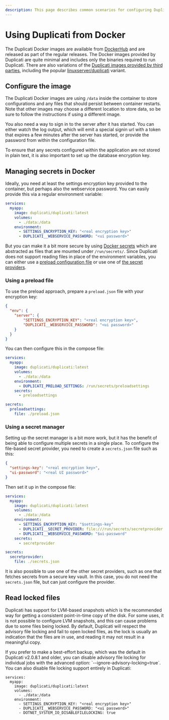 ```yaml
---
description: This page describes common scenarios for configuring Duplicati with Docker
---
```


# Using Duplicati from Docker

The Duplicati Docker images are available from [DockerHub](https://hub.docker.com/r/duplicati/duplicati) and are released as part of the regular releases. The Docker images provided by Duplicati are quite minimal and includes only the binaries required to run Duplicati. There are also variations of the [Duplicati images provided by third parties](https://hub.docker.com/search?q=duplicati), including the popular [linuxserver/duplicati](https://hub.docker.com/r/linuxserver/duplicati) variant.

## Configure the image

The Duplicati Docker images are using `/data` inside the container to store configurations and any files that should persist between container restarts. Note that other images may choose a different location to store data, so be sure to follow the instructions if using a different image.

You also need a way to sign in to the server after it has started. You can either watch the log output, which will emit a special signin url with a token that expires a few minutes after the server has started, or provide the password from within the configuration file.

To ensure that any secrets configured within the application are not stored in plain text, it is also important to set up the database encryption key.

## Managing secrets in Docker

&#x20;Ideally, you need at least the settings encryption key provided to the container, but perhaps also the webservice password. You can easily provide this via a regular environment variable:

```yaml
services:
  myapp:
    image: duplicati/duplicati:latest
    volumes:
      - ./data:/data
    environment:
      - SETTINGS_ENCRYPTION_KEY: "<real encryption key>"
      - DUPLICATI__WEBSERVICE_PASSWORD: "<ui password>"
```

But you can make it a bit more secure by using [Docker secrets](https://docs.docker.com/compose/how-tos/use-secrets/) which are abstracted as files that are mounted under `/run/secrets/`. Since Duplicati does not support reading files in place of the environment variables, you can either use a [preload configuration file](preload-settings.md) or use one of [the secret providers](using-the-secret-provider/).

### Using a preload file

To use the preload approach, prepare a `preload.json` file with your encryption key:

```json
{
  "env": {
    "server": {
        "SETTINGS_ENCRYPTION_KEY": "<real encryption key>",
        "DUPLICATI__WEBSERVICE_PASSWORD": "<ui password>"
    }
  }
}
```

You can then configure this in the compose file:

```yml
services:
  myapp:
    image: duplicati/duplicati:latest
    volumes:
      - ./data:/data
    environment:
      - DUPLICATI_PRELOAD_SETTINGS: /run/secrets/preloadsettings
    secrets:
      - preloadsettings

secrets:
  preloadsettings:
    file: ./preload.json
```

### Using a secret manager <a href="#p-72996-using-a-secret-manager-2" id="p-72996-using-a-secret-manager-2"></a>

Setting up the secret manager is a bit more work, but it has the benefit of being able to configure multiple secrets in a single place. To configure the file-based secret provider, you need to create a `secrets.json` file such as this:

```json
{
  "settings-key": "<real encryption key>",
  "ui-password": "<real UI password>"
}
```

Then set it up in the compose file:

```yml
services:
  myapp:
    image: duplicati/duplicati:latest
    volumes:
      - ./data:/data
    environment:
      - SETTINGS_ENCRYPTION_KEY: "$settings-key"
      - DUPLICATI__SECRET_PROVIDER: file:///run/secrets/secretprovider
      - DUPLICATI__WEBSERVICE_PASSWORD: "$ui-password"
    secrets:
      - secretprovider

secrets:
  secretprovider:
    file: ./secrets.json
```

It is also possible to use one of the other secret providers, such as one that fetches secrets from a secure key vault. In this case, you do not need the `secrets.json` file, but can just configure the provider.

## Read locked files

Duplicati has support for LVM-based snapshots which is the recommended way for getting a consistent point-in-time copy of the disk. For some uses, it is not possible to configure LVM snapshots, and this can cause problems due to some files being locked. By default, Duplicati will respect the advisory file locking and fail to open locked files, as the lock is usually an indication that the files are in use, and reading it may not result in a meaningful copy.

If you prefer to make a best-effort backup, which was the default in Duplicati v2.0.8.1 and older, you can disable advisory file locking for individual jobs with the advanced option: \`--ignore-advisory-locking=true\`. You can also disable file locking support entirely in Duplicati:

```
services:
  myapp:
    image: duplicati/duplicati:latest
    volumes:
      - ./data:/data
    environment:
      - SETTINGS_ENCRYPTION_KEY: "<real encryption key>"
      - DUPLICATI__WEBSERVICE_PASSWORD: "<ui password>"
      - DOTNET_SYSTEM_IO_DISABLEFILELOCKING: true
```

